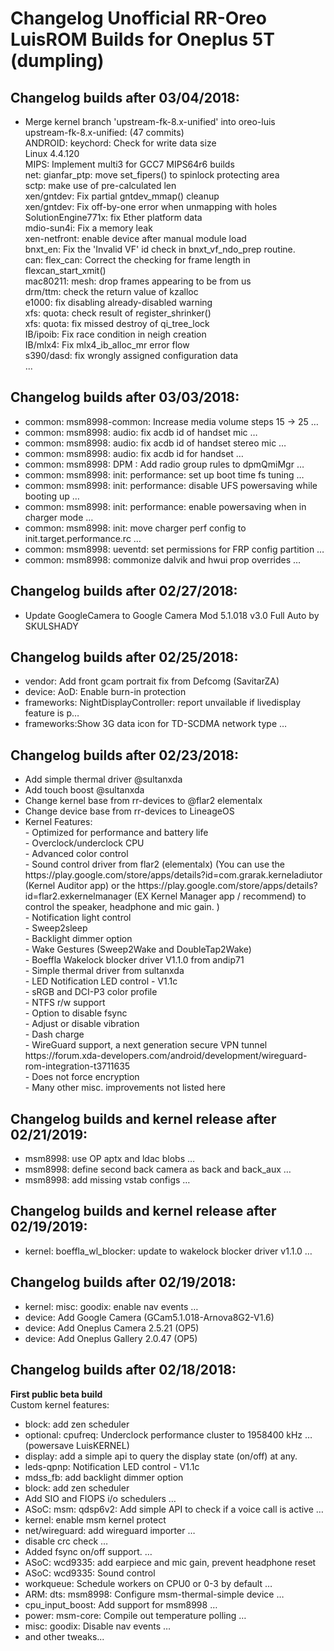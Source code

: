 <h1>Changelog Unofficial RR-Oreo LuisROM Builds for Oneplus 5T (dumpling)</h1>
<p></p>
<h2>Changelog builds after 03/04/2018:</h2>
<ul>
  <li>Merge kernel branch 'upstream-fk-8.x-unified' into oreo-luis</li>
  </li>upstream-fk-8.x-unified: (47 commits)<br>
  ANDROID: keychord: Check for write data size<br>
  Linux 4.4.120<br>
  MIPS: Implement multi3 for GCC7 MIPS64r6 builds<br>
  net: gianfar_ptp: move set_fipers() to spinlock protecting area<br>
  sctp: make use of pre-calculated len<br>
  xen/gntdev: Fix partial gntdev_mmap() cleanup<br>
  xen/gntdev: Fix off-by-one error when unmapping with holes<br>
  SolutionEngine771x: fix Ether platform data<br>
  mdio-sun4i: Fix a memory leak<br>
  xen-netfront: enable device after manual module load<br>
  bnxt_en: Fix the 'Invalid VF' id check in bnxt_vf_ndo_prep routine.<br>
  can: flex_can: Correct the checking for frame length in flexcan_start_xmit()<br>
  mac80211: mesh: drop frames appearing to be from us<br>
  drm/ttm: check the return value of kzalloc<br>
  e1000: fix disabling already-disabled warning<br>
  xfs: quota: check result of register_shrinker()<br>
  xfs: quota: fix missed destroy of qi_tree_lock<br>
  IB/ipoib: Fix race condition in neigh creation<br>
  IB/mlx4: Fix mlx4_ib_alloc_mr error flow<br>
  s390/dasd: fix wrongly assigned configuration data<br>
  ...</li>
</ul>

<h2>Changelog builds after 03/03/2018:</h2>
<ul>
  <li>common: msm8998-common: Increase media volume steps 15 -> 25  …</li>
<li>common: msm8998: audio: fix acdb id of handset mic  …</li>
<li>common: msm8998: audio: fix acdb id of handset stereo mic  …</li>
<li>common: msm8998: audio: fix acdb id for handset  …</li>
<li>common: msm8998: DPM : Add radio group rules to dpmQmiMgr  …</li>
<li>common: msm8998: init: performance: set up boot time fs tuning  …</li>
<li>common: msm8998: init: performance: disable UFS powersaving while booting up  …</li>
<li>common: msm8998: init: performance: enable powersaving when in charger mode  …</li>
<li>common: msm8998: init: move charger perf config to init.target.performance.rc  …</li>
<li>common: msm8998: ueventd: set permissions for FRP config partition  …  </li>
<li>common: msm8998: commonize dalvik and hwui prop overrides  …</li>
</ul>

<h2>Changelog builds after 02/27/2018:</h2>
<ul>
<li>Update GoogleCamera to Google Camera Mod 5.1.018 v3.0 Full Auto by SKULSHADY</li>
</ul>

<h2>Changelog builds after 02/25/2018:</h2>
<ul>
  <li>vendor: Add front gcam portrait fix from Defcomg (SavitarZA)</li>
  <li>device: AoD: Enable burn-in protection</li>
  <li>frameworks: NightDisplayController: report unvailable if livedisplay feature is p…</li>
  <li>frameworks:Show 3G data icon for TD-SCDMA network type  …</li>
</ul>

<h2>Changelog builds after 02/23/2018:</h2>
<ul>
  <li>Add simple thermal driver @sultanxda</li>
  <li>Add touch boost @sultanxda</li>
  <li>Change kernel base from rr-devices to @flar2 elementalx</li>
  <li>Change device base from rr-devices to LineageOS</li>
  <li>Kernel Features:<br>
- Optimized for performance and battery life<br>
- Overclock/underclock CPU<br>
- Advanced color control<br>
- Sound control driver from flar2 (elementalx) (You can use the https://play.google.com/store/apps/details?id=com.grarak.kerneladiutor (Kernel Auditor app) or the https://play.google.com/store/apps/details?id=flar2.exkernelmanager (EX Kernel Manager app / recommend) to control the speaker, headphone and mic gain. )<br>
- Notification light control<br>
- Sweep2sleep<br>
- Backlight dimmer option<br>
- Wake Gestures (Sweep2Wake and DoubleTap2Wake)<br>
- Boeffla Wakelock blocker driver V1.1.0 from andip71<br>
- Simple thermal driver from sultanxda<br>
- LED Notification LED control - V1.1c<br>
- sRGB and DCI-P3 color profile <br>
- NTFS r/w support<br>
- Option to disable fsync<br>
- Adjust or disable vibration<br>
- Dash charge<br>
- WireGuard support, a next generation secure VPN tunnel https://forum.xda-developers.com/android/development/wireguard-rom-integration-t3711635<br>
- Does not force encryption<br>
- Many other misc. improvements not listed here<br>
</ul>

<h2>Changelog builds and kernel release after 02/21/2019:</h2>
<ul>
  <li>msm8998: use OP aptx and ldac blobs  …</li>
  <li>msm8998: define second back camera as back and back_aux  …</li>
  <li>msm8998: add missing vstab configs  …</li>
</ul>
  
<h2>Changelog builds and kernel release after 02/19/2019:</h2>
<ul>
<li>kernel: boeffla_wl_blocker: update to wakelock blocker driver v1.1.0  …</li>
</ul>

<h2>Changelog builds after 02/19/2018:</h2>
<ul>
  <li>kernel: misc: goodix: enable nav events …</li>
  <li>device: Add Google Camera (GCam5.1.018-Arnova8G2-V1.6)</li>
  <li>device: Add Oneplus Camera 2.5.21 (OP5)</li>
  <li>device: Add Oneplus Gallery 2.0.47 (OP5)</li>
</ul>

<h2>Changelog builds after 02/18/2018:</h2>
<b>First public beta build</b><br>
Custom kernel features:<br>
<ul>
<li>block: add zen scheduler</li>
<li>optional: cpufreq: Underclock performance cluster to 1958400 kHz  … (powersave LuisKERNEL)</li>
<li>display: add a simple api to query the display state (on/off) at any.</li>
<li>leds-qpnp: Notification LED control - V1.1c</li>
<li>mdss_fb: add backlight dimmer option</li>
<li>block: add zen scheduler</li>
<li>Add SIO and FIOPS i/o schedulers  …</li>
<li>ASoC: msm: qdsp6v2: Add simple API to check if a voice call is active  …</li>
<li>kernel: enable msm kernel protect</li>
<li>net/wireguard: add wireguard importer  …</li>
<li>disable crc check  …</li>
<li>Added fsync on/off support.  …</li>
<li>ASoC: wcd9335: add earpiece and mic gain, prevent headphone reset</li>
<li>ASoC: wcd9335: Sound control</li>
<li>workqueue: Schedule workers on CPU0 or 0-3 by default  …</li>
<li>ARM: dts: msm8998: Configure msm-thermal-simple device  …</li>
<li>cpu_input_boost: Add support for msm8998  …</li>
<li>power: msm-core: Compile out temperature polling  …</li>
<li>misc: goodix: Disable nav events  …</li>
<li>and other tweaks...</li>
</ul>
